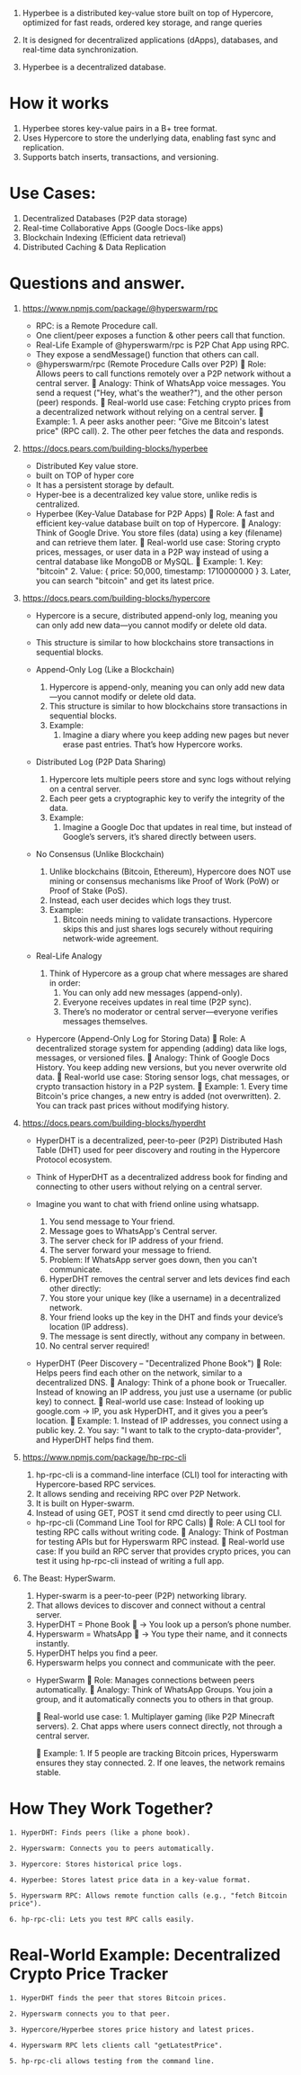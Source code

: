 1. Hyperbee is a distributed key-value store built on top of Hypercore, optimized for fast reads, ordered key storage, and range queries

2. It is designed for decentralized applications (dApps), databases, and real-time data synchronization.

3. Hyperbee is a decentralized database.


# How it works
1. Hyperbee stores key-value pairs in a B+ tree format.
2. Uses Hypercore to store the underlying data, enabling fast sync and replication.
3. Supports batch inserts, transactions, and versioning.


# Use Cases:
1. Decentralized Databases (P2P data storage)
2. Real-time Collaborative Apps (Google Docs-like apps)
3. Blockchain Indexing (Efficient data retrieval)
4. Distributed Caching & Data Replication

# Questions and answer.
1. https://www.npmjs.com/package/@hyperswarm/rpc
    * RPC: is a Remote Procedure call.
    * One client/peer exposes a function & other peers call that function.
    * Real-Life Example of @hyperswarm/rpc is P2P Chat App using RPC.
    * They expose a sendMessage() function that others can call.
    * @hyperswarm/rpc (Remote Procedure Calls over P2P)
        📌 Role: Allows peers to call functions remotely over a P2P network without a central server.
        📌 Analogy: Think of WhatsApp voice messages. You send a request ("Hey, what's the weather?"), and the other person (peer) responds.
        📌 Real-world use case: Fetching crypto prices from a decentralized network without relying on a central server.
        📌 Example:
            1. A peer asks another peer: "Give me Bitcoin's latest price" (RPC call).
            2. The other peer fetches the data and responds.

2. https://docs.pears.com/building-blocks/hyperbee
    * Distributed Key value store.
    * built on TOP of hyper core
    * It has a persistent storage by default.
    * Hyper-bee is a decentralized key value store, unlike redis is centralized.
    * Hyperbee (Key-Value Database for P2P Apps)
        📌 Role: A fast and efficient key-value database built on top of Hypercore.
        📌 Analogy: Think of Google Drive. You store files (data) using a key (filename) and can retrieve them later.
        📌 Real-world use case: Storing crypto prices, messages, or user data in a P2P way instead of using a central database like MongoDB or MySQL.
        📌 Example:
            1. Key: "bitcoin"
            2. Value: { price: 50,000, timestamp: 1710000000 }
            3. Later, you can search "bitcoin" and get its latest price.

3. https://docs.pears.com/building-blocks/hypercore
    * Hypercore is a secure, distributed append-only log, meaning you can only add new data—you cannot modify or delete old data.
    * This structure is similar to how blockchains store transactions in sequential blocks.
    * Append-Only Log (Like a Blockchain)
        1. Hypercore is append-only, meaning you can only add new data—you cannot modify or delete old data.
        2. This structure is similar to how blockchains store transactions in sequential blocks.
        3. Example:
            1. Imagine a diary where you keep adding new pages but never erase past entries. That’s how Hypercore works.

    * Distributed Log (P2P Data Sharing)
        1. Hypercore lets multiple peers store and sync logs without relying on a central server.
        2. Each peer gets a cryptographic key to verify the integrity of the data.
        3. Example:
            1. Imagine a Google Doc that updates in real time, but instead of Google’s servers, it’s shared directly between users.

    * No Consensus (Unlike Blockchain)
        1. Unlike blockchains (Bitcoin, Ethereum), Hypercore does NOT use mining or consensus mechanisms like Proof of Work (PoW) or Proof of Stake (PoS).
        2. Instead, each user decides which logs they trust.
        3. Example:
            1. Bitcoin needs mining to validate transactions. Hypercore skips this and just shares logs securely without requiring network-wide agreement.

    * Real-Life Analogy
        1. Think of Hypercore as a group chat where messages are shared in order:
            1. You can only add new messages (append-only).
            2. Everyone receives updates in real time (P2P sync).
            3. There’s no moderator or central server—everyone verifies messages themselves.

    * Hypercore (Append-Only Log for Storing Data)
        📌 Role: A decentralized storage system for appending (adding) data like logs, messages, or versioned files.
        📌 Analogy: Think of Google Docs History. You keep adding new versions, but you never overwrite old data.
        📌 Real-world use case: Storing sensor logs, chat messages, or crypto transaction history in a P2P system.
        📌 Example:
            1. Every time Bitcoin's price changes, a new entry is added (not overwritten).
            2. You can track past prices without modifying history.

4. https://docs.pears.com/building-blocks/hyperdht
    * HyperDHT is a decentralized, peer-to-peer (P2P) Distributed Hash Table (DHT) used for peer discovery and routing in the Hypercore Protocol ecosystem.
    * Think of HyperDHT as a decentralized address book for finding and connecting to other users without relying on a central server.
    * Imagine you want to chat with friend online using whatsapp.
        1. You send message to Your friend.
        2. Message goes to WhatsApp's Central server.
        3. The server check for IP address of your friend.
        4. The server forward your message to friend.
        5. Problem: If WhatsApp server goes down, then you can't communicate.
        6. HyperDHT removes the central server and lets devices find each other directly:
        7. You store your unique key (like a username) in a decentralized network.
        8. Your friend looks up the key in the DHT and finds your device’s location (IP address).
        9. The message is sent directly, without any company in between.
        10. No central server required!

    * HyperDHT (Peer Discovery – "Decentralized Phone Book")
        📌 Role: Helps peers find each other on the network, similar to a decentralized DNS.
        📌 Analogy: Think of a phone book or Truecaller. Instead of knowing an IP address, you just use a username (or public key) to connect.
        📌 Real-world use case: Instead of looking up google.com → IP, you ask HyperDHT, and it gives you a peer’s location.
        📌 Example:
            1. Instead of IP addresses, you connect using a public key.
            2. You say: "I want to talk to the crypto-data-provider", and HyperDHT helps find them.

5. https://www.npmjs.com/package/hp-rpc-cli
    1. hp-rpc-cli is a command-line interface (CLI) tool for interacting with Hypercore-based RPC services.
    2. It allows sending and receiving RPC over P2P Network.
    3. It is built on Hyper-swarm.
    4. Instead of using GET, POST it send cmd directly to peer using CLI.

    * hp-rpc-cli (Command Line Tool for RPC Calls)
        📌 Role: A CLI tool for testing RPC calls without writing code.
        📌 Analogy: Think of Postman for testing APIs but for Hyperswarm RPC instead.
        📌 Real-world use case: If you build an RPC server that provides crypto prices, you can test it using hp-rpc-cli instead of writing a full app.

6. The Beast: HyperSwarm.
    1. Hyper-swarm is a peer-to-peer (P2P) networking library.
    2. That allows devices to discover and connect without a central server.
    3. HyperDHT = Phone Book 📖 → You look up a person’s phone number.
    4. Hyperswarm = WhatsApp 📲 → You type their name, and it connects instantly.
    5. HyperDHT helps you find a peer.
    6. Hyperswarm helps you connect and communicate with the peer.

    * HyperSwarm
        📌 Role: Manages connections between peers automatically.
        📌 Analogy: Think of WhatsApp Groups. You join a group, and it automatically connects you to others in that group.

        📌 Real-world use case:
            1. Multiplayer gaming (like P2P Minecraft servers).
            2. Chat apps where users connect directly, not through a central server.

        📌 Example:
            1. If 5 people are tracking Bitcoin prices, Hyperswarm ensures they stay connected.
            2. If one leaves, the network remains stable.

# How They Work Together?
    1. HyperDHT: Finds peers (like a phone book).

    2. Hyperswarm: Connects you to peers automatically.

    3. Hypercore: Stores historical price logs.

    4. Hyperbee: Stores latest price data in a key-value format.

    5. Hyperswarm RPC: Allows remote function calls (e.g., "fetch Bitcoin price").

    6. hp-rpc-cli: Lets you test RPC calls easily.

# Real-World Example: Decentralized Crypto Price Tracker
    1. HyperDHT finds the peer that stores Bitcoin prices.

    2. Hyperswarm connects you to that peer.

    3. Hypercore/Hyperbee stores price history and latest prices.

    4. Hyperswarm RPC lets clients call "getLatestPrice".

    5. hp-rpc-cli allows testing from the command line.